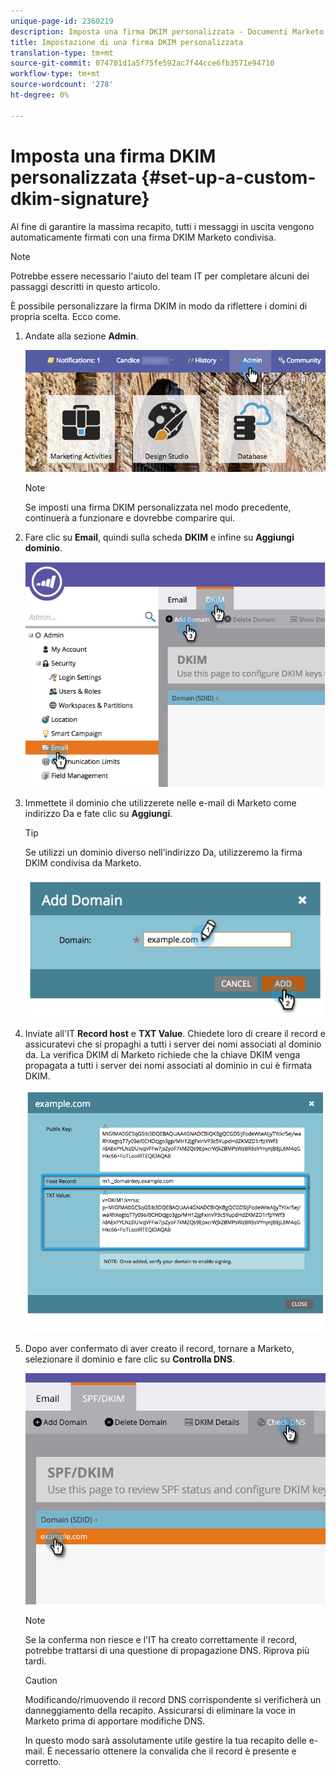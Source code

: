 ```yaml
---
unique-page-id: 2360219
description: Imposta una firma DKIM personalizzata - Documenti Marketo - Documentazione prodotto
title: Impostazione di una firma DKIM personalizzata
translation-type: tm+mt
source-git-commit: 074701d1a5f75fe592ac7f44cce6fb3571e94710
workflow-type: tm+mt
source-wordcount: '278'
ht-degree: 0%

---
```



# Imposta una firma DKIM personalizzata {#set-up-a-custom-dkim-signature}

Al fine di garantire la massima recapito, tutti i messaggi in uscita vengono automaticamente firmati con una firma DKIM Marketo condivisa.

>[!NOTE]
>
>Potrebbe essere necessario l&#39;aiuto del team IT per completare alcuni dei passaggi descritti in questo articolo.

È possibile personalizzare la firma DKIM in modo da riflettere i domini di propria scelta. Ecco come.

1. Andate alla sezione **Admin**.

   ![](assets/adminhand.png)

   >[!NOTE]
   >
   >Se imposti una firma DKIM personalizzata nel modo precedente, continuerà a funzionare e dovrebbe comparire qui.

1. Fare clic su **Email**, quindi sulla scheda **DKIM** e infine su **Aggiungi dominio**.

   ![](assets/image2014-9-18-15-3a39-3a30.png)

1. Immettete il dominio che utilizzerete nelle e-mail di Marketo come indirizzo Da e fate clic su **Aggiungi**.

   >[!TIP]
   >
   >Se utilizzi un dominio diverso nell’indirizzo Da, utilizzeremo la firma DKIM condivisa da Marketo.

   ![](assets/image2014-9-18-15-3a40-3a28.png)

1. Inviate all&#39;IT **Record host** e **TXT Value**. Chiedete loro di creare il record e assicuratevi che si propaghi a tutti i server dei nomi associati al dominio da. La verifica DKIM di Marketo richiede che la chiave DKIM venga propagata a tutti i server dei nomi associati al dominio in cui è firmata DKIM.

   ![](assets/image2014-9-18-15-3a40-3a44.png)

1. Dopo aver confermato di aver creato il record, tornare a Marketo, selezionare il dominio e fare clic su **Controlla DNS**.

   ![](assets/check.png)

   >[!NOTE]
   >
   >Se la conferma non riesce e l&#39;IT ha creato correttamente il record, potrebbe trattarsi di una questione di propagazione DNS. Riprova più tardi.

   >[!CAUTION]
   >
   >Modificando/rimuovendo il record DNS corrispondente si verificherà un danneggiamento della recapito. Assicurarsi di eliminare la voce in Marketo prima di apportare modifiche DNS.

   In questo modo sarà assolutamente utile gestire la tua recapito delle e-mail. È necessario ottenere la convalida che il record è presente e corretto.
